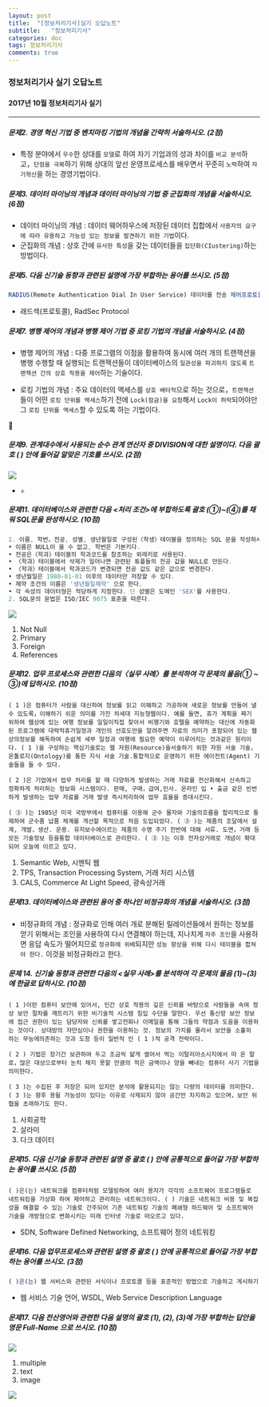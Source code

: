 ```yaml
---
layout: post
title:  "[정보처리기사]실기 오답노트"
subtitle:   "정보처리기사"
categories: doc
tags: 정보처리기사
comments: true
---
```


### 정보처리기사 실기 오답노트

#### 2017년 10월 정보처리기사 실기

---

##### 문제2. 경영 혁신 기법 중 벤치마킹 기법의 개념을 간략히 서술하시오. (2점)

- 특정 분야에서 `우수`한 상대를 `모델`로 하여 자기 기업과의 성과 차이를 `비교 분석`하고，`단점을 극복`하기 위해 상대의 앞선 운영프로세스를 배우면서 꾸준히 `노력`하여 `자기혁신`을 하는 경영기법이다.



##### 문제3. 데이터 마이닝의 개념과 데이터 마이닝의 기법 중 군집화의 개념을 서술하시오. (6점)

- 데이터 마이닝의 개념 : 데이터 웨어하우스에 저장된 데이터 집합에서 `사용자의 요구에 따라 유용하고 가능성 있는 정보를 발견하기 위한 기법`이다.
- 군집화의 개념 : 상호 간에 `유사한 특성`을 갖는 데이터들을 `집단화(CIustering)`하는 방법이다.



##### 문제5. 다음 신기술 동향과 관련된 설명에 가장 부합하는 용어를 쓰시오. (5점)

```javascript
RADIUS(Remote Authentication Dial In User Service) 데이터를 전송 제어프로토콜(TCP)이나 전송 계층 보안(TLS)을 이용하여 전송하기 위한 프로토콜이다. ‘RADIUS over TLS’의 준말로，RADIUS는 이용자가 접속을 요구할 때이용자의 ID나 암호와 같은 정보를 서버로 보내어 식별하고 인증을 수행한다.하지만 기존의 RADIUS가 보안이 취약한 사용자 데이터그램 프로토콜(UDP)에 의존한다는 점과 패킷 적재 부분에서의 보안 취약성을 보완하기 위해 등장하였다. 보안성이 높은 TCP나 TLS를 사용하고，이용자와 서버 간의 인증서교환 등을 통한 상호 인증 서비스를 제공한다.
```

- 래드섹(프로토콜), RadSec Protocol



##### 문제7. 병행 제어의 개념과 병행 제어 기법 중 로킹 기법의 개념을 서술하시오. (4점)

- 병행 제어의 개념 : 다중 프로그램의 이점을 활용하여 동시에 여러 개의 트랜잭션을 병행 수행할 때 실행되는 트랜잭션들이 데이터베이스의 `일관성을 파괴하지 않도록` `트랜잭션 간의 상호 작용을 제어`하는 기술이다.

- 로킹 기법의 개념 : 주요 데이터의 액세스를 `상호 배타적`으로 하는 것으로，`트랜잭션`들이 어떤 `로킹 단위를 액세스`하기 전에 `Lock(잠금)을 요청`해서 `Lock이 허락`되어야만 그 `로킹 단위를 액세스`할 수 있도록 하는 기법이다.



##### 문제9. 관계대수에서 사용되는 순수 관계 연산자 중 DIVISION에 대한 설명이다. 다음 괄호 ( ) 안에 들어갈 알맞은 기호를 쓰시오. (2점)

![](https://i.imgur.com/lmexT22.png)

- ÷



##### 문제11. 데이터베이스와 관련한 다음 <처리 조건>에 부합하도록 괄호 (①)~(④)를 채워 SQL문을 완성하시오. (10점)

```javascript
1. 이름, 학번，전공, 성별, 생년월일로 구성된〈학생〉테이블을 정의하는 SQL 문을 작성하시오. 단, 제약 조건은 다음과 같다.
• 이름은 NULL이 올 수 없고, 학번은 기본키다.
• 전공은〈학과〉테이블의 학과코드를 참조하는 외래키로 사용된다.
• 〈학과〉테이블에서 삭제가 일어나면 관련된 튜플들의 전공 값을 NULL로 만든다.
• 〈학과〉테이블에서 학과코드가 변경되면 전공 값도 같은 값으로 변경한다.
• 생년월일은 1980-01-01 이후의 데이터만 저장할 수 있다.
• 제약 조건의 이름은 '생년월일제약' 으로 한다.
• 각 속성의 데이터형은 적당하게 지정한다. 단 성별은 도메인 'SEX'를 사용한다.
2. SQL문의 문법은 ISO/IEC 9075 표준을 따른다.
```

![](https://i.imgur.com/afaIAXU.png)

1. Not Null
2. Primary
3. Foreign
4. References



##### 문제12. 업무 프로세스와 관련한 다음의〈실무 사례〉를 분석하여 각 문제의 물음(① ~ ③)에 답하시오. (10점)

```
( 1 )은 컴퓨터가 사람을 대신하여 정보를 읽고 이해하고 가공하여 새로운 정보를 만들어 낼 수 있도록，이해하기 쉬운 의미를 가진 차세대 지능형웹이다. 예를 들면, 휴가 계획을 짜기 위하여 웹상에 있는 여행 정보를 일일이직접 찾아서 비행기와 호텔을 예약하는 대신에 자동화된 프로그램에 대략적휴가일정과 개인의 선호도만을 알려주면 자료의 의미가 포함되어 있는 웹상의정보를 해독하여 손쉽게 세부 일정과 여행에 필요한 예약이 이루어지는 것과같은 원리이다. ( 1 )을 구성하는 핵심기술로는 웹 자원(Resource)을서술하기 위한 자원 서술 기술，온톨로지(Ontology)를 통한 지식 서술 기술.통합적으로 운영하기 위한 에이전트(Agent) 기술들을 들 수 있다.

( 2 )은 기업에서 업무 처리를 할 때 다양하게 발생하는 거래 자료를 전산화해서 신속하고 정확하게 처리하는 정보화 시스템이다. 판매, 구매，급여,인사. 온라인 입 • 출금 같은 빈번하게 발생하는 업무 자료를 거래 발생 즉시처리하여 업무 효율을 증대시킨다.

( ③ )는 1985년 미국 국방부에서 컴퓨터를 이용해 군수 물자와 기술의흐름을 합리적으로 통제하여 군수품 납품 체계를 개선할 목적으로 처음 도입되었다. ( ③ )는 제품의 조달에서 설계, 개발，생산. 운용. 유지보수에이르는 제품의 수명 주기 전반에 대해 서류. 도면，거래 등 모든 기술정보 등을통합 데이터베이스로 관리한다. ( ③ )는 이후 전자상거래로 개념이 확대되어 오늘에 이르고 있다.
```

1. Semantic Web, 시멘틱 웹
2. TPS, Transaction Processing System, 거래 처리 시스템
3. CALS, Commerce At Light Speed, 광속상거래



##### 문제13. 데이터베이스와 관련된 용어 중 하나인 비정규화의 개념을 서술하시오. (3점)

- 비정규화의 개념 : 정규화로 인해 여러 개로 분해된 릴레이션들에서 원하는 정보를 얻기 위해서는 조인을 사용하여 다시 연결해야 하는데, 지나치게 `자주 조인`을 사용하면 응답 속도가 떨어지므로 `정규화에 위배`되지만 `성능 향상을 위해 다시 테이블을 합쳐야 한다.` 이것을 비정규화라고 한다.



##### 문제 14. 신기술 동향과 관련한 다음의 <실무 사례>를 분석하여 각 문제의 물음 (1)~(3)에 한글로 답하시오. (10점)

```
( 1 )이란 컴퓨터 보안에 있어서, 인간 상호 작용의 깊은 신뢰를 바탕으로 사람들을 속여 정상 보안 절차를 깨트리기 위한 비기술적 시스템 침입 수단을 말한다. 우선 통신망 보안 정보에 접근 권한이 있는 담당자와 신뢰를 쌓고전화나 이메일을 통해 그들의 약점과 도움을 이용하는 것이다. 상대방의 자만심이나 권한을 이용하는 것. 정보의 가치를 몰라서 보안을 소홀히 하는 무능에의존하는 것과 도청 등이 일반적 인 ( 1 )적 공격 전략이다.

( 2 ) 기법은 장기간 보관하여 두고 조금씩 얇게 썰어서 먹는 이탈리아소시지에서 따 온 말로，많은 대상으로부터 눈치 채지 못할 만큼의 적은 금액이나 양을 빼내는 컴퓨터 사기 기법을 의미한다.

( 3 )는 수집된 후 저장은 되어 있지만 분석에 활용되지는 않는 다량의 데이터를 의미한다. ( 3 )는 향후 용될 가능성이 있다는 이유로 삭제되지 않아 공간만 차지하고 있으며，보안 위협을 초래하기도 한다.
```

1. 사회공학
2. 살라미
3. 다크 데이터



##### 문제15. 다음 신기술 동향과 관련된 설명 중 괄호 ( ) 안에 공통적으로 들어갈 가장 부합하는 용어를 쓰시오. (5점)

```
( )은(는) 네트워크를 컴퓨터처럼 모델링하여 여러 용자가 각각의 소프트웨어 프로그램들로 네트워킹을 가상화 하여 제어하고 관리하는 네트워크이다. ( ) 기술은 네트워크 비용 및 복잡성을 해결할 수 있는 기술로 간주되어 기존 네트워킹 기술의 폐쇄형 하드웨어 및 소프트웨어 기술을 개방형으로 변화시키는 미래 인터넷 기술로 떠오르고 있다.
```

- SDN, Software Defined Networking, 소프트웨어 정의 네트워킹



##### 문제16. 다음 업무프로세스와 관련된 설명 중 괄호 ( ) 안에 공통적으로 들어갈 가장 부합하는 용어를 쓰시오. (3점)

```javascript
( )은(는) 웹 서비스와 관련된 서식이나 프로토콜 등을 표준적인 방법으로 기술하고 게시하기 위한 언어로，SOAP 툴킷에 웹 서비스를 기술하기 위해 개발되었다. 웹 서비스가 확장성 생성 언어(XML)를 기반으로 하여 표현되고( )로 정의되면，UDDI(Universal Description, Discovery, andIntegration)에 의해 서비스 저장소에 등록된다. 이후 등록된 서비스는 웹에 접속하는 누구라도 찾아 사용할 수 있도록 공개된다. 웹 서비스는 ( )에 의해 서비스 제공 장소나 서비스 메시지 포맷, 프로토콜 등의 구체적인 내용이 기술된다.
```

- 웹 서비스 기술 언어, WSDL, Web Service Description Language



##### 문제17. 다음 전산영어와 관련한 다음 설명의 괄호 (1), (2), (3)에 가장 부합하는 답안을 영문 Full-Name 으로 쓰시오. (10점)

![](https://i.imgur.com/4Pud0pm.png)

1. multiple
2. text
3. image



![](https://i.imgur.com/KCpj8HO.png)























